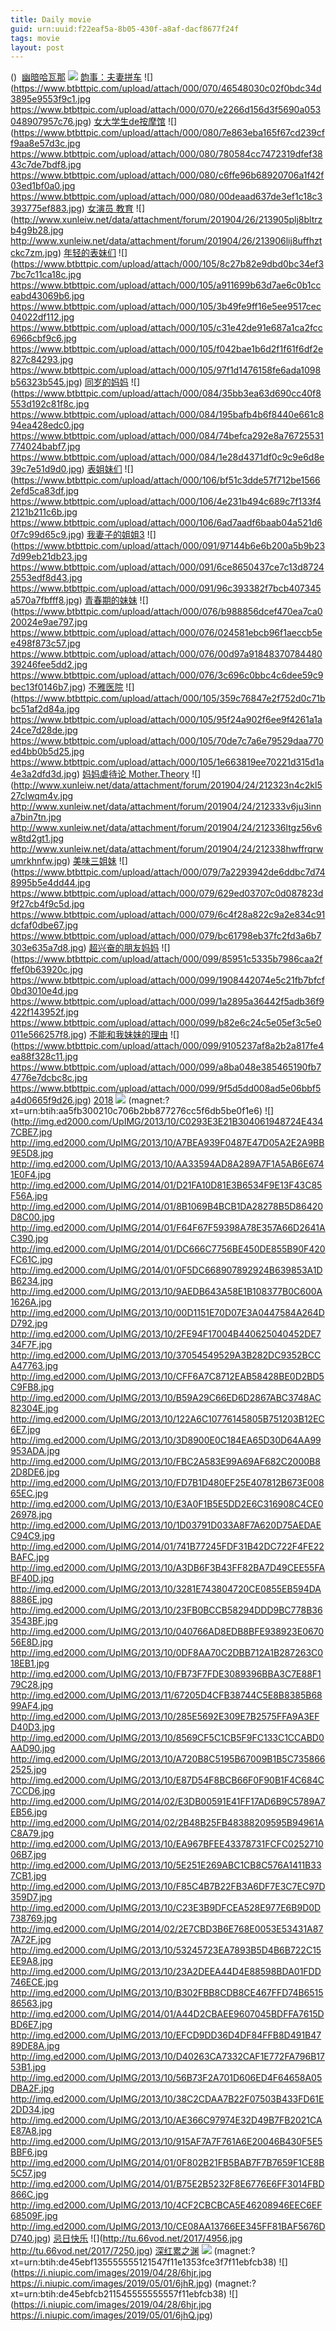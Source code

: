 ```yaml
---
title: Daily movie
guid: urn:uuid:f22eaf5a-8b05-430f-a8af-dacf8677f24f
tags: movie
layout: post
---
```


()
![]()
[幽暗哈瓦那](ed2k://|file|幽暗哈瓦那.720p.BD中英双字[最新电影www.66e.cc](ED2000.COM).mp4|1146500970|C936917D75C4110A4BE80B1B196E3AA5|h=KSSZLEJJDLCOM2F4NAKGSAVJHNU4UQRV|/幽暗哈瓦那.720p.BD中英双字.mp4)
![](https://tu.66vod.net/2019/1507.jpg)
[韵事：夫妻拼车](magnet:?xt=urn:btih:d3fce3f7f11ebfcb38e4535*566*a0cbe13d158ead3a9)
![](https://www.btbttpic.com/upload/attach/000/070/46548030c02f0bdc34d3895e9553f9c1.jpg
https://www.btbttpic.com/upload/attach/000/070/e2266d156d3f5690a053048907957c76.jpg)
[女大学生de按摩馆](magnet:?xt=urn:btih:d3fce3f7f11ebfcb38e4535*566*a0cbe13d158ead3a9)
![](https://www.btbttpic.com/upload/attach/000/080/7e863eba165f67cd239cff9aa8e57d3c.jpg
https://www.btbttpic.com/upload/attach/000/080/780584cc7472319dfef3843c7de7bdf8.jpg
https://www.btbttpic.com/upload/attach/000/080/c6ffe96b68920706a1f42f03ed1bf0a0.jpg
https://www.btbttpic.com/upload/attach/000/080/00deaad637de3ef1c18c3393775ef883.jpg)
[女演员 教育](magnet:?xt=urn:btih:d3fce3f7f11ebfcb38e4535*566*a0cbe13d158ead3a9)
![](http://www.xunleiw.net/data/attachment/forum/201904/26/213905plj8bltrzb4g9b28.jpg
http://www.xunleiw.net/data/attachment/forum/201904/26/213906lij8uffhztckc7zm.jpg)
[年轻的表妹们](magnet:?xt=urn:btih:d3fce3f7f11ebfcb38e4535*566*a0cbe13d158ead3a9)
![](https://www.btbttpic.com/upload/attach/000/105/8c27b82e9dbd0bc34ef37bc7c11ca18c.jpg
https://www.btbttpic.com/upload/attach/000/105/a911699b63d7ae6c0b1cceabd43069b6.jpg
https://www.btbttpic.com/upload/attach/000/105/3b49fe9ff16e5ee9517cec04022df112.jpg
https://www.btbttpic.com/upload/attach/000/105/c31e42de91e687a1ca2fcc6966cbf9c6.jpg
https://www.btbttpic.com/upload/attach/000/105/f042bae1b6d2f1f61f6df2e827c84293.jpg
https://www.btbttpic.com/upload/attach/000/105/97f1d1476158fe6ada1098b56323b545.jpg)
[同岁的妈妈](magnet:?xt=urn:btih:d3fce3f7f11ebfcb38e4535*566*a0cbe13d158ead3a9)
![](https://www.btbttpic.com/upload/attach/000/084/35bb3ea63d690cc40f8553d192c81f8c.jpg
https://www.btbttpic.com/upload/attach/000/084/195bafb4b6f8440e661c894ea428edc0.jpg
https://www.btbttpic.com/upload/attach/000/084/74befca292e8a76725531774024babf7.jpg
https://www.btbttpic.com/upload/attach/000/084/1e28d4371df0c9c9e6d8e39c7e51d9d0.jpg)
[表姐妹们](magnet:?xt=urn:btih:d3fce3f7f11ebfcb38e4535*566*a0cbe13d158ead3a9)
![](https://www.btbttpic.com/upload/attach/000/106/bf51c3dde57f712be15662efd5ca83df.jpg
https://www.btbttpic.com/upload/attach/000/106/4e231b494c689c7f133f42121b211c6b.jpg
https://www.btbttpic.com/upload/attach/000/106/6ad7aadf6baab04a521d60f7c99d65c9.jpg)
[我妻子的姐姐3](magnet:?xt=urn:btih:d3fce3f7f11ebfcb38e4535*566*a0cbe13d158ead3a9)
![](https://www.btbttpic.com/upload/attach/000/091/97144b6e6b200a5b9b237d99eb21db23.jpg
https://www.btbttpic.com/upload/attach/000/091/6ce8650437ce7c13d87242553edf8d43.jpg
https://www.btbttpic.com/upload/attach/000/091/96c393382f7bcb407345a570a7fbfff8.jpg)
[青春期的妹妹](magnet:?xt=urn:btih:d3fce3f7f11ebfcb38e4535*566*a0cbe13d158ead3a9)
![](https://www.btbttpic.com/upload/attach/000/076/b988856dcef470ea7ca020024e9ae797.jpg
https://www.btbttpic.com/upload/attach/000/076/024581ebcb96f1aeccb5ee498f873c57.jpg
https://www.btbttpic.com/upload/attach/000/076/00d97a9184837078448039246fee5dd2.jpg
https://www.btbttpic.com/upload/attach/000/076/3c696c0bbc4c6dee59c9bec13f0146b7.jpg)
[不雅医院](magnet:?xt=urn:btih:d3fce3f7f11ebfcb38e4535*566*a0cbe13d158ead3a9)
![](https://www.btbttpic.com/upload/attach/000/105/359c76847e2f752d0c71bbc51af2d84a.jpg
https://www.btbttpic.com/upload/attach/000/105/95f24a902f6ee9f4261a1a24ce7d28de.jpg
https://www.btbttpic.com/upload/attach/000/105/70de7c7a6e79529daa770ed4bb0b5d25.jpg
https://www.btbttpic.com/upload/attach/000/105/1e663819ee70221d315d1a4e3a2dfd3d.jpg)
[妈妈虐待论 Mother.Theory](magnet:?xt=urn:btih:d3fce3f7f11ebfcb38e4535*566*a0cbe13d158ead3a9)
![](http://www.xunleiw.net/data/attachment/forum/201904/24/212323n4c2kl527clwqm4v.jpg
http://www.xunleiw.net/data/attachment/forum/201904/24/212333v6ju3inna7bin7tn.jpg
http://www.xunleiw.net/data/attachment/forum/201904/24/212336ltgz56v6w8td2gt1.jpg
http://www.xunleiw.net/data/attachment/forum/201904/24/212338hwffrqrwumrkhnfw.jpg)
[美味三姐妹](magnet:?xt=urn:btih:d3fce3f7f11ebfcb38e4535*566*a0cbe13d158ead3a9)
![](https://www.btbttpic.com/upload/attach/000/079/7a2293942de6ddbc7d748995b5e4dd44.jpg
https://www.btbttpic.com/upload/attach/000/079/629ed03707c0d087823d9f27cb4f9c5d.jpg
https://www.btbttpic.com/upload/attach/000/079/6c4f28a822c9a2e834c91dcfaf0dbe67.jpg
https://www.btbttpic.com/upload/attach/000/079/bc61798eb37fc2fd3a6b7303e635a7d8.jpg)
[超兴奋的朋友妈妈](magnet:?xt=urn:btih:d3fce3f7f11ebfcb38e4535*566*a0cbe13d158ead3a9)
![](https://www.btbttpic.com/upload/attach/000/099/85951c5335b7986caa2fffef0b63920c.jpg
https://www.btbttpic.com/upload/attach/000/099/1908442074e5c21fb7bfcf0bd3010e4d.jpg
https://www.btbttpic.com/upload/attach/000/099/1a2895a36442f5adb36f9422f143952f.jpg
https://www.btbttpic.com/upload/attach/000/099/b82e6c24c5e05ef3c5e0011e566257f8.jpg)
[不能和我妹妹的理由](magnet:?xt=urn:btih:d3fce3f7f11ebfcb38e4535*566*a0cbe13d158ead3a9)
![](https://www.btbttpic.com/upload/attach/000/099/9105237af8a2b2a817fe4ea88f328c11.jpg
https://www.btbttpic.com/upload/attach/000/099/a8ba048e385465190fb74776e7dcbc8c.jpg
https://www.btbttpic.com/upload/attach/000/099/9f5d5dd008ad5e06bbf5a4d0665f9d26.jpg)
[2018](magnet:?xt=urn:btih:SB43ODL5JSDAQYPMZBPWERX6M4ATJAGS)
![](https://s1.gztown.net/2019/05/01/.Dragged.Across.Concrete.2018.BD-1080p.X264.AAC.CHS.ENG-99Mp4_preview013c2fe4559e291f.jpg)
(magnet:?xt=urn:btih:aa5fb300210c706b2bb877276cc5f6db5be0f1e6)
![](http://img.ed2000.com/UpIMG/2013/10/C0293E3E21B304061948724E4347CBE7.jpg
http://img.ed2000.com/UpIMG/2013/10/A7BEA939F0487E47D05A2E2A9BB9E5D8.jpg
http://img.ed2000.com/UpIMG/2013/10/AA33594AD8A289A7F1A5AB6E6741E0F4.jpg
http://img.ed2000.com/UpIMG/2014/01/D21FA10D81E3B6534F9E13F43C85F56A.jpg
http://img.ed2000.com/UpIMG/2014/01/8B1069B4BCB1DA28278B5D86420D8C00.jpg
http://img.ed2000.com/UpIMG/2014/01/F64F67F59398A78E357A66D2641AC390.jpg
http://img.ed2000.com/UpIMG/2014/01/DC666C7756BE450DE855B90F420FC61C.jpg
http://img.ed2000.com/UpIMG/2014/01/0F5DC668907892924B639853A1DB6234.jpg
http://img.ed2000.com/UpIMG/2013/10/9AEDB643A58E1B108377B0C600A1626A.jpg
http://img.ed2000.com/UpIMG/2013/10/00D1151E70D07E3A0447584A264DD792.jpg
http://img.ed2000.com/UpIMG/2013/10/2FE94F17004B440625040452DE734F7F.jpg
http://img.ed2000.com/UpIMG/2013/10/37054549529A3B282DC9352BCCA47763.jpg
http://img.ed2000.com/UpIMG/2013/10/CFF6A7C8712EAB58428BE0D2BD5C9FB8.jpg
http://img.ed2000.com/UpIMG/2013/10/B59A29C66ED6D2867ABC3748AC82304E.jpg
http://img.ed2000.com/UpIMG/2013/10/122A6C10776145805B751203B12EC6E7.jpg
http://img.ed2000.com/UpIMG/2013/10/3D8900E0C184EA65D30D64AA99953ADA.jpg
http://img.ed2000.com/UpIMG/2013/10/FBC2A583E99A69AF682C2000B82D8DE6.jpg
http://img.ed2000.com/UpIMG/2013/10/FD7B1D480EF25E407812B673E00865EC.jpg
http://img.ed2000.com/UpIMG/2013/10/E3A0F1B5E5DD2E6C316908C4CE026978.jpg
http://img.ed2000.com/UpIMG/2013/10/1D03791D033A8F7A620D75AEDAEC94C9.jpg
http://img.ed2000.com/UpIMG/2014/01/741B77245FDF31B42DC722F4FE22BAFC.jpg
http://img.ed2000.com/UpIMG/2013/10/A3DB6F3B43FF82BA7D49CEE55FABF40D.jpg
http://img.ed2000.com/UpIMG/2013/10/3281E743804720CE0855EB594DA8886E.jpg
http://img.ed2000.com/UpIMG/2013/10/23FB0BCCB58294DDD9BC778B363543BF.jpg
http://img.ed2000.com/UpIMG/2013/10/040766AD8EDB8BFE938923E067056E8D.jpg
http://img.ed2000.com/UpIMG/2013/10/0DF8AA70C2DBB712A1B287263C018EB1.jpg
http://img.ed2000.com/UpIMG/2013/10/FB73F7FDE3089396BBA3C7E88F179C28.jpg
http://img.ed2000.com/UpIMG/2013/11/67205D4CFB38744C5E8B8385B6899AF4.jpg
http://img.ed2000.com/UpIMG/2013/10/285E5692E309E7B2575FFA9A3EFD40D3.jpg
http://img.ed2000.com/UpIMG/2013/10/8569CF5C1CB5F9FC133C1CCABD0AAD90.jpg
http://img.ed2000.com/UpIMG/2013/10/A720B8C5195B67009B1B5C7358662525.jpg
http://img.ed2000.com/UpIMG/2013/10/E87D54F8BCB66F0F90B1F4C684C7CCD6.jpg
http://img.ed2000.com/UpIMG/2014/02/E3DB00591E41FF17AD6B9C5789A7EB56.jpg
http://img.ed2000.com/UpIMG/2014/02/2B48B25FB48388209595B94961AC8A79.jpg
http://img.ed2000.com/UpIMG/2013/10/EA967BFEE43378731FCFC025271006B7.jpg
http://img.ed2000.com/UpIMG/2013/10/5E251E269ABC1CB8C576A1411B337CB1.jpg
http://img.ed2000.com/UpIMG/2013/10/F85C4B7B22FB3A6DF7E3C7EC97D359D7.jpg
http://img.ed2000.com/UpIMG/2013/10/C23E3B9DFCEA528E977E6B9D0D738769.jpg
http://img.ed2000.com/UpIMG/2014/02/2E7CBD3B6E768E0053E53431A877A72F.jpg
http://img.ed2000.com/UpIMG/2013/10/53245723EA7893B5D4B6B722C15EE9A8.jpg
http://img.ed2000.com/UpIMG/2013/10/23A2DEEA44D4E88598BDA01FDD746ECE.jpg
http://img.ed2000.com/UpIMG/2013/10/B302FBB8CDB8CE467FFD74B651586563.jpg
http://img.ed2000.com/UpIMG/2014/01/A44D2CBAEE9607045BDFFA7615DBD6E7.jpg
http://img.ed2000.com/UpIMG/2013/10/EFCD9DD36D4DF84FFB8D491B4789DE8A.jpg
http://img.ed2000.com/UpIMG/2013/10/D40263CA7332CAF1E772FA796B1753B1.jpg
http://img.ed2000.com/UpIMG/2013/10/56B73F2A701D606ED4F64658A05DBA2F.jpg
http://img.ed2000.com/UpIMG/2013/10/38C2CDAA7B22F07503B433FD61E2DD34.jpg
http://img.ed2000.com/UpIMG/2013/10/AE366C97974E32D49B7FB2021CAE87A8.jpg
http://img.ed2000.com/UpIMG/2013/10/915AF7A7F761A6E20046B430F5E5BBF6.jpg
http://img.ed2000.com/UpIMG/2014/01/0F802B21FB5BAB7F7B7659F1CE8B5C57.jpg
http://img.ed2000.com/UpIMG/2014/01/B75E2B5232F8E6776E6FF3014FBD866C.jpg
http://img.ed2000.com/UpIMG/2013/10/4CF2CBCBCA5E46208946EEC6EF68509F.jpg
http://img.ed2000.com/UpIMG/2013/10/CE08AA13766EE345FF81BAF5676DD740.jpg)
[忌日快乐](ed2k://|file|忌日快乐.1080p.BD中英双字[最新电影www.66e.cc](ED2000.COM).mp4|1873734924|AFB87DFBE9B7C037EADFFD8381FFDFDD|h=XINYZNGUYUBLMQLD6SDVUITZ6MTBFNDF|/忌日快乐.1080p.BD中英双字.mp4)
![](http://tu.66vod.net/2017/4956.jpg
http://tu.66vod.net/2017/7250.jpg)
[深红累之渊](ed2k://|file|深红累之渊.720p.BD中字[最新电影www.66e.cc](ED2000.COM).mp4|932986247|37EBD488EEE5F80F0D81CC4325D6E6FF|h=NRY77SMLXL3LOIMH4XC6XJZVV36NGRTL|/深红累之渊.720p.BD中字.mp4)
![](https://tu.66vod.net/2019/1482.jpg)
(magnet:?xt=urn:btih:de45ebf135555555121547f11e1353fce3f7f11ebfcb38)
![](https://i.niupic.com/images/2019/04/28/6hjr.jpg
https://i.niupic.com/images/2019/05/01/6jhR.jpg)
(magnet:?xt=urn:btih:de45ebfcb211545555555557f11ebfcb38)
![](https://i.niupic.com/images/2019/04/28/6hjr.jpg
https://i.niupic.com/images/2019/05/01/6jhQ.jpg)
